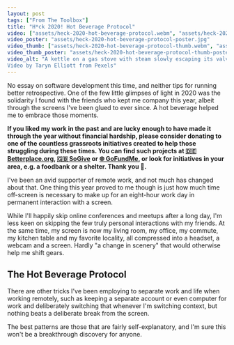```yaml
---
layout: post
tags: ["From The Toolbox"]
title: "H*ck 2020! Hot Beverage Protocol"
video: ["assets/heck-2020-hot-beverage-protocol.webm", "assets/heck-2020-hot-beverage-protocol.mp4"]
video_poster: "assets/heck-2020-hot-beverage-protocol-poster.jpg"
video_thumb: ["assets/heck-2020-hot-beverage-protocol-thumb.webm", "assets/heck-2020-hot-beverage-protocol-thumb.mp4"]
video_thumb_poster: "assets/heck-2020-hot-beverage-protocol-thumb-poster.jpg"
video_alt: "A kettle on a gas stove with steam slowly escaping its valve. 
Video by Taryn Elliott from Pexels"
---
```

No essay on software development this time, and neither tips for running better retrospective. One of the few little glimpses of light in 2020 was the solidarity I found with the friends who kept me company this year, albeit through the screens I've been glued to ever since. A hot beverage helped me to embrace those moments.

**If you liked my work in the past and are lucky enough to have made it through the year without financial hardship, please consider donating to one of the countless grassroots initiatives created to help those struggling during these times. You can find such projects at [🇩🇪 Betterplace.org](https://www.betterplace.org/en/discover-projects/55-donate-corona), [🇬🇧 SoGive](https://app.sogive.org/) or [🌐 GoFundMe](https://www.gofundme.com/discover/charity-fundraiser), or look for initiatives in your area, e.g. a foodbank or a shelter. Thank you 🥰.** 

I've been an avid supporter of remote work, and not much has changed about that. One thing this year proved to me though is just how much time off-screen is necessary to make up for an eight-hour work day in permanent interaction with a screen. 

While I'll happily skip online conferences and meetups after a long day, I'm less keen on skipping the few truly personal interactions with my friends. At the same time, my screen is now my living room, my office, my commute, my kitchen table and my favorite locality, all compressed into a headset, a webcam and a screen. Hardly "a change in scenery" that would otherwise help me shift gears.

## The Hot Beverage Protocol

There are other tricks I've been employing to separate work and life when working remotely, such as keeping a separate account or even computer for work and deliberately switching that whenever I'm switching context, but nothing beats a deliberate break from the screen.




The best patterns are those that are fairly self-explanatory, and I'm sure this won't be a breakthrough discovery for anyone.